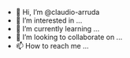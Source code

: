 - 👋 Hi, I’m @claudio-arruda
- 👀 I’m interested in ...
- 🌱 I’m currently learning ...
- 💞️ I’m looking to collaborate on ...
- 📫 How to reach me ...

<!---
claudio-arruda/claudio-arruda is a ✨ special ✨ repository because its `README.md` (this file) appears on your GitHub profile.
You can click the Preview link to take a look at your changes.
--->
